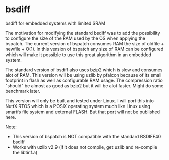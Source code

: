 # bsdiff
bsdiff for embedded systems with limited SRAM

The motivation for modifying the standard bsdiff was to add the possibility to configure the size of the RAM used by the OS when applying the bspatch. The current version of bspatch consumes RAM the size of oldfile + newfile + O(1). In this version of bspatch any size of RAM can be configured which will make it possible to use this great algorithm in an embedded system.

The standard version of bsdiff also uses bzip2 which is slow and consumes alot of RAM. This version will be using uzlib by pfalcon because of its small footprint in flash as well as configurable RAM usage. The compression ratio "should" be almost as good as bzip2 but it will be alot faster. Might do some benchmark later.

This version will only be built and tested under Linux. I will port this into NuttX RTOS which is a POSIX operating system much like Linux using smartfs file system and external FLASH. But that port will not be published here.

Note: 
- This version of bspatch is NOT compatible with the standard BSDIFF40 bsdiff
- Works with uzlib v2.9 (if it does not compile, get uzlib and re-compile the libtinf.a)
